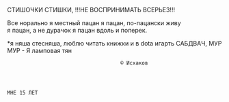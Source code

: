 


 СТИШОЧКИ СТИШКИ,
                                                                           !!!НЕ ВОСПРИНИМАТЬ ВСЕРЬЕЗ!!!



Все норально
я местный пацан
я пацан, по-пацански живу                                    
я пацан, а не дурачок
я пацан вдоль и поперек.

*я няша стесняша, люблю читать книжки и в dotа игарть
САБДВАЧ, МУР МУР - Я ламповая тян



                                                          						                                    


                                         © Исхаков
 


                                                                                      МНЕ 15 ЛЕТ

										      
